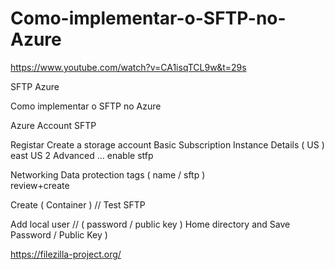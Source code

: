 # Como-implementar-o-SFTP-no-Azure

https://www.youtube.com/watch?v=CA1isqTCL9w&t=29s

SFTP Azure

Como implementar o SFTP no Azure

Azure Account 
SFTP 

Registar 
Create a storage account 
Basic 
Subscription 
Instance Details 
( US ) east US 2 
Advanced 
… enable stfp

Networking
Data protection 
tags ( name / sftp )  
review+create 


Create ( Container ) // Test SFTP 

Add local user // ( password / public key ) Home directory and Save Password / Public Key ) 

https://filezilla-project.org/






